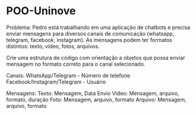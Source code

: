 # POO-Uninove

Problema:
Pedro está trabalhando em uma aplicação de chatbots e precisa enviar mensagens para diversos canais de comunicação (whatsapp, telegram, facebook, instagram). 
As mensagens podem ter formatos distintos: texto, vídeo, fotos, arquivos.

Crie uma estrutura de código com orientação a objetos que possa enviar mensagem no formato correto para o canal selecionado.

Canais:
WhatsApp/Telegram - Número de telefone
Facebook/Instagram/Telegram - Usuário

Mensagens:
Texto: Mensagem, Data Envio
Vídeo: Mensagem, arquivo, formato, duração
Foto: Mensagem, arquivo, formato
Arquivo: Mensagem, arquivo, formato
